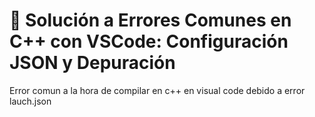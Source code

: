 # 🔧 Solución a Errores Comunes en C++ con VSCode: Configuración JSON y Depuración


Error comun a la hora de compilar en c++ en visual code debido a error lauch.json
